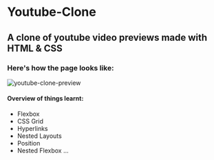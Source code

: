 # Youtube-Clone

## A clone of youtube video previews made with HTML & CSS

### Here's how the page looks like:
![youtube-clone-preview](https://user-images.githubusercontent.com/94763871/229258470-a6f2ad23-137a-4ac8-9147-47fb6d72fbc8.png)


#### Overview of things learnt:
- Flexbox
- CSS Grid
- Hyperlinks
- Nested Layouts
- Position
- Nested Flexbox ...
